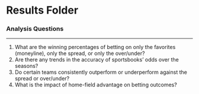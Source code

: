 # Results Folder

### Analysis Questions

---

1. What are the winning percentages of betting on only the favorites (moneyline), only the spread, or only the over/under?
2. Are there any trends in the accuracy of sportsbooks’ odds over the seasons?
3. Do certain teams consistently outperform or underperform against the spread or over/under?
4. What is the impact of home-field advantage on betting outcomes?
